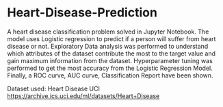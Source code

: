 # Heart-Disease-Prediction
A heart disease classification problem solved in Jupyter Notebook. The model uses Logistic regression to predict if a person will suffer from heart disease or not. Exploratory Data analysis was performed to understand which attributes of the dataset contribute the most to the target value and gain maximum information from the dataset. Hyperparameter tuning was performed to get the most accuracy from the Logistic Regression Model. Finally, a ROC curve, AUC curve, Classification Report have been shown. 

Dataset used: Heart Disease UCI https://archive.ics.uci.edu/ml/datasets/Heart+Disease
